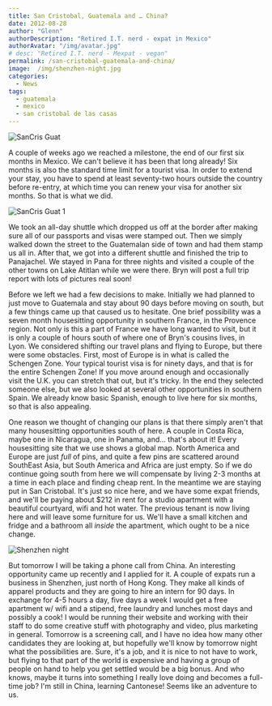 ```yaml
---
title: San Cristobal, Guatemala and … China?
date: 2012-08-28
author: "Glenn"
authorDescription: "Retired I.T. nerd - expat in Mexico"
authorAvatar: "/img/avatar.jpg"
# desc: "Retired I.T. nerd - Mexpat - vegan"
permalink: /san-cristobal-guatemala-and-china/
image:  /img/shenzhen-night.jpg
categories:
  - News
tags:
  - guatemala
  - mexico
  - san cristobal de las casas
---
```

![SanCris Guat](/img/2012/08/SanCris-Guat.jpg")

A couple of weeks ago we reached a milestone, the end of our first six months in Mexico. We can't believe it has been that long already! Six months is also the standard time limit for a tourist visa. In order to extend your stay, you have to spend at least seventy-two hours outside the country before re-entry, at which time you can renew your visa for another six months. So that is what we did.

![SanCris Guat  1](/img/2012/08/SanCris-Guat-1.jpg")

We took an all-day shuttle which dropped us off at the border after making sure all of our passports and visas were stamped out. Then we simply walked down the street to the Guatemalan side of town and had them stamp us all in. After that, we got into a different shuttle and finished the trip to Panajachel. We stayed in Pana for three nights and visited a couple of the other towns on Lake Atitlan while we were there. Bryn will post a full trip report with lots of pictures real soon!

Before we left we had a few decisions to make. Initially we had planned to just move to Guatemala and stay about 90 days before moving on south, but a few things came up that caused us to hesitate. One brief possibility was a seven month housesitting opportunity in southern France, in the Provence region. Not only is this a part of France we have long wanted to visit, but it is only a couple of hours south of where one of Bryn's cousins lives, in Lyon. We considered shifting our travel plans and flying to Europe, but there were some obstacles. First, most of Europe is in what is called the Schengen Zone. Your typical tourist visa is for ninety days, and that is for the entire Schengen Zone! If you move around enough and occasionally visit the U.K. you can stretch that out, but it's tricky. In the end they selected someone else, but we also looked at several other opportunities in southern Spain. We already know basic Spanish, enough to live here for six months, so that is also appealing.

One reason we thought of changing our plans is that there simply aren't that many housesitting opportunities south of here. A couple in Costa Rica, maybe one in Nicaragua, one in Panama, and… that's about it! Every housesitting site that we use shows a global map. North America and Europe are just *full* of pins, and quite a few pins are scattered around SouthEast Asia, but South America and Africa are just empty. So if we do continue going south from here we will compensate by living 2-3 months at a time in each place and finding cheap rent. In the meantime we are staying put in San Cristobal. It's just so nice here, and we have some expat friends, and we'll be paying about $212 in rent for a studio apartment with a beautiful courtyard, wifi and hot water. The previous tenant is now living here and will leave some furniture for us. We'll have a small kitchen and fridge and a bathroom all *inside* the apartment, which ought to be a nice change.

![Shenzhen night](/img/2012/08/shenzhen-night1.jpg")

But tomorrow I will be taking a phone call from China. An interesting opportunity came up recently and I applied for it. A couple of expats run a business in Shenzhen, just north of Hong Kong. They make all kinds of apparel products and they are going to hire an intern for 90 days. In exchange for 4-5 hours a day, five days a week I would get a free apartment w/ wifi and a stipend, free laundry and lunches most days and possibly a cook! I would be running their website and working with their staff to do some creative stuff with photography and video, plus marketing in general. Tomorrow is a screening call, and I have no idea how many other candidates they are looking at, but hopefully we'll know by tomorrow night what the possibilities are. Sure, it's a job, and it is nice to not have to work, but flying to that part of the world is expensive and having a group of people on hand to help you get settled would be a big bonus. And who knows, maybe it turns into something I really love doing and becomes a full-time job? I'm still in China, learning Cantonese! Seems like an adventure to us.
